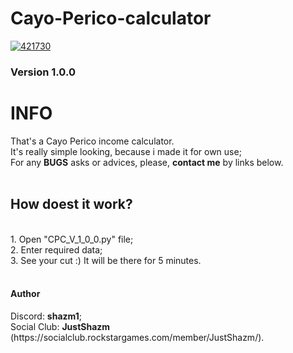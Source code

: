 # Cayo-Perico-calculator
<a href="https://imgur.com/qooY89f"><img src="https://i.imgur.com/qooY89f.jpg" alt="421730" border="0"></a>
### Version 1.0.0
<h1>INFO</h1>
That's a Cayo Perico income calculator.<br>
It's really simple looking, because i made it for own use;<br>
For any <b>BUGS</b> asks or advices, please, <b>contact me</b> by links below.<br>
<br>
<h2>How doest it work?</h2><br>
1. Open "CPC_V_1_0_0.py" file;<br>
2. Enter required data;<br>
3. See your cut :) It will be there for 5 minutes.<br>

<br>
<h4>Author</h4>
Discord: <b>shazm1</b>;<br>
Social Club: <b>JustShazm</b> (https://socialclub.rockstargames.com/member/JustShazm/).
